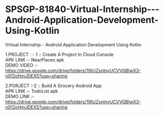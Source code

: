 # SPSGP-81840-Virtual-Internship---Android-Application-Development-Using-Kotlin
Virtual Internship - Android Application Development Using Kotlin


                                                            
1.PROJECT : - 1  :: Create A Project In Cloud Console                                         
APK LINK :-  NearPlaces.apk                                                               
DEMO VIDEO :- https://drive.google.com/drive/folders/19tUZxnlnvUCVVGBIwX3-n012oHmJDEXS?usp=sharing


2.PORJECT :-2 :: Build A Grocery Android App                                             
APK LINK :-  TodoList.apk                                                        
DEMO LINK :- https://drive.google.com/drive/folders/19tUZxnlnvUCVVGBIwX3-n012oHmJDEXS?usp=sharing





